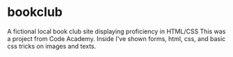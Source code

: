 # bookclub
A fictional local book club site displaying proficiency in HTML/CSS
This was a project from Code Academy. Inside I've shown forms, html, css, and basic css tricks on images and texts. 
